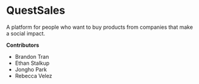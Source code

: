 # QuestSales

A platform for people who want to buy products from companies that make a social impact.

**Contributors**
- Brandon Tran
- Ethan Stalkup
- Jongho Park
- Rebecca Velez
